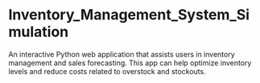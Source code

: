 # Inventory_Management_System_Simulation
An interactive Python web application that assists users in inventory management and sales forecasting. This app can help optimize inventory levels and reduce costs related to overstock and stockouts.
